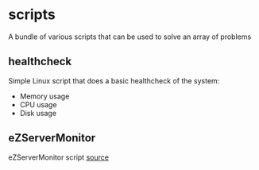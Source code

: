 # scripts
A bundle of various scripts that can be used to solve an array of problems

## healthcheck
Simple Linux script that does a basic healthcheck of the system:

- Memory usage
- CPU usage
- Disk usage

## eZServerMonitor
eZServerMonitor script [source](ezservermonitor.com)